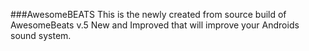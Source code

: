 ###AwesomeBEATS
This is the newly created from source build of AwesomeBeats v.5
New and Improved that will improve your Androids sound system.